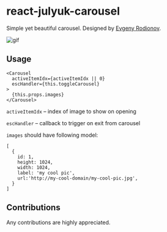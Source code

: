 # react-julyuk-carousel
Simple yet beautiful carousel. Designed by [Evgeny Rodionov](https://github.com/evgenyrodionov).

![gif](https://i.imgur.com/omXTNHF.gif)

## Usage

    <Carousel
      activeItemIdx={activeItemIdx || 0}
      escHandler={this.toggleCarousel}
    >
      {this.props.images}
    </Carousel>

`activeItemIdx` – index of image to show on opening

`escHandler` – callback to trigger on exit from carousel

`images` should have following model:

    [
      {
        id: 1,
        height: 1024,
        width: 1024,
        label: 'my cool pic',
        url:'http://my-cool-domain/my-cool-pic.jpg',
      }
    ]

## Contributions

Any contributions are highly appreciated.
